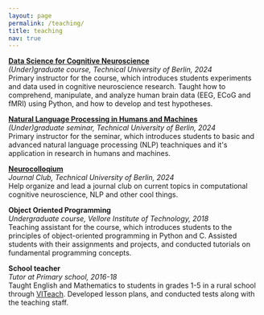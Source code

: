 ```yaml
---
layout: page
permalink: /teaching/
title: teaching
nav: true
---
```


**[Data Science for Cognitive Neuroscience](https://denizenslab.github.io/teaching/courses/DS_CogNeuro/)** <br>
*(Under)graduate course, Technical University of Berlin, 2024* <br>
Primary instructor for the course, which introduces students experiments and data used in cognitive neuroscience research. Taught how to comprehend, manipulate, and analyze human brain data (EEG, ECoG and fMRI) using Python, and how to develop and test hypotheses.

**[Natural Language Processing in Humans and Machines](https://denizenslab.github.io/teaching/seminars/NLP_HM/)** <br>
*(Under)graduate seminar, Technical University of Berlin, 2024* <br>
Primary instructor for the seminar, which introduces students to basic and advanced natural language processing (NLP) teachniques and it's application in research in humans and machines. 

**[Neurocolloqium](https://denizenslab.github.io/teaching/seminars/Neurocolloqium/)** <br>
*Journal Club, Technical University of Berlin, 2024* <br>
Help organize and lead a journal club on current topics in computational cognitive neuroscience, NLP and other cool things.

**Object Oriented Programming** <br>
*Undergraduate course, Vellore Institute of Technology, 2018* <br>
Teaching assistant for the course, which introduces students to the principles of object-oriented programming in Python and C. Assisted students with their assignments and projects, and conducted tutorials on fundamental programming concepts.

**School teacher** <br>
*Tutor at Primary school, 2016-18* <br>
Taught English and Mathematics to students in grades 1-5 in a rural school through [VITeach](https://viteach.org.in/). Developed lesson plans, and conducted tests along with the teaching staff.
